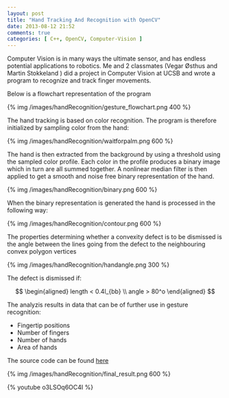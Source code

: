 ```yaml
---
layout: post
title: "Hand Tracking And Recognition with OpenCV"
date: 2013-08-12 21:52
comments: true
categories: [ C++, OpenCV, Computer-Vision ] 
---
```


Computer Vision is in many ways the ultimate sensor, and has endless potential applications to robotics. Me and 2 classmates (Vegar Østhus and Martin Stokkeland ) did a project in Computer Vision at UCSB and wrote a program to recognize and track finger movements.

<!-- more --> 

Below is a flowchart representation of the program


{% img /images/handRecognition/gesture_flowchart.png 400  %}


The hand tracking is based on color recognition. The program is therefore initialized by sampling color from the hand:


{% img /images/handRecognition/waitforpalm.png 600   %}


The hand is then extracted from the background by using a threshold using the sampled color profile.
Each color in the profile produces a binary image which in turn are all summed together. A nonlinear median filter is then applied to get a smooth and noise free binary representation of the hand. 


{% img /images/handRecognition/binary.png 600  %}


When the binary representation is generated the hand is processed in the following way:


{% img /images/handRecognition/contour.png 600 %}

The properties determining whether  a convexity defect is to be dismissed is the angle between the lines going 	from the defect to the neighbouring convex polygon vertices



{% img /images/handRecognition/handangle.png 300  %}


The defect is dismissed if:

$$
\begin{aligned}
length < 0.4l_{bb} \\
angle > 80^o
\end{aligned}
$$

The analyzis results in data that can be of further use in gesture recognition:

+ Fingertip positions 
+ Number of fingers 
+ Number of hands  
+ Area of hands 

The source code can be found [here](https://github.com/simena86/handDetectionCV )

{% img /images/handRecognition/final_result.png 600  %}


{% youtube  o3LSOq6OC4I %}


